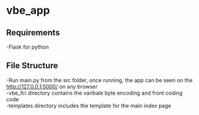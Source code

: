 # vbe_app

## Requirements
-Flask for python

## File Structure
-Run main.py from the src folder, once running, the app can be seen on the http://127.0.0.1:5000/ on any browser <br>
-vbe_fci directory contains the varibale byte encoding and front coding code <br>
-templates directory includes the template for the main index page <br>
